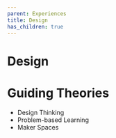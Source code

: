 ```yaml
---
parent: Experiences
title: Design
has_children: true
---
```


# Design
# Guiding Theories
- Design Thinking
- Problem-based Learning
- Maker Spaces

